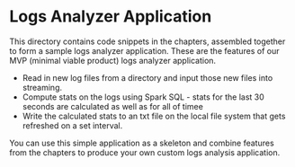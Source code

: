 # Logs Analyzer Application

This directory contains code snippets in the chapters, assembled together to form
a sample logs analyzer application.  These are the features of our MVP
(minimal viable product) logs analyzer application.

* Read in new log files from a directory and input those new files into streaming.
* Compute stats on the logs using Spark SQL - stats for the last 30 seconds are calculated as well as for all of timee
* Write the calculated stats to an txt file on the local file system that gets
  refreshed on a set interval.

You can use this simple application as a skeleton and combine features from
the chapters to produce your own custom logs analysis application.
